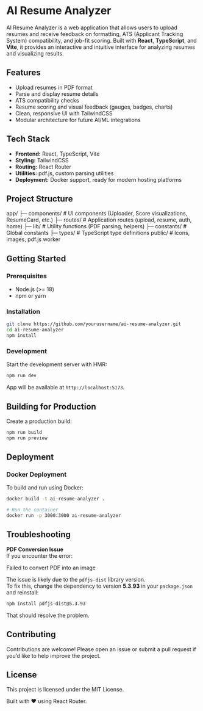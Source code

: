 # AI Resume Analyzer

AI Resume Analyzer is a web application that allows users to upload resumes and receive feedback on formatting, ATS (Applicant Tracking System) compatibility, and job-fit scoring. Built with **React**, **TypeScript**, and **Vite**, it provides an interactive and intuitive interface for analyzing resumes and visualizing results.


## Features

- Upload resumes in PDF format
- Parse and display resume details
- ATS compatibility checks
- Resume scoring and visual feedback (gauges, badges, charts)
- Clean, responsive UI with TailwindCSS
- Modular architecture for future AI/ML integrations


## Tech Stack

- **Frontend:** React, TypeScript, Vite
- **Styling:** TailwindCSS
- **Routing:** React Router
- **Utilities:** pdf.js, custom parsing utilities
- **Deployment:** Docker support, ready for modern hosting platforms


## Project Structure

app/
├─ components/ # UI components (Uploader, Score visualizations, ResumeCard, etc.)
├─ routes/ # Application routes (upload, resume, auth, home)
├─ lib/ # Utility functions (PDF parsing, helpers)
├─ constants/ # Global constants
├─ types/ # TypeScript type definitions
public/ # Icons, images, pdf.js worker


## Getting Started

### Prerequisites

- Node.js (>= 18)
- npm or yarn


### Installation
```bash
git clone https://github.com/yourusername/ai-resume-analyzer.git
cd ai-resume-analyzer
npm install
```

### Development

Start the development server with HMR:

```bash
npm run dev
```

App will be available at `http://localhost:5173`.


## Building for Production

Create a production build:

```bash
npm run build
npm run preview
```

## Deployment

### Docker Deployment

To build and run using Docker:

```bash
docker build -t ai-resume-analyzer .

# Run the container
docker run -p 3000:3000 ai-resume-analyzer
```

## Troubleshooting

**PDF Conversion Issue**  
If you encounter the error:

Failed to convert PDF into an image

The issue is likely due to the `pdfjs-dist` library version.  
To fix this, change the dependency to version **5.3.93** in your `package.json` and reinstall:

```bash
npm install pdfjs-dist@5.3.93
```
That should resolve the problem.


## Contributing

Contributions are welcome! Please open an issue or submit a pull request if you’d like to help improve the project.

## License

This project is licensed under the MIT License.

Built with ❤️ using React Router.
